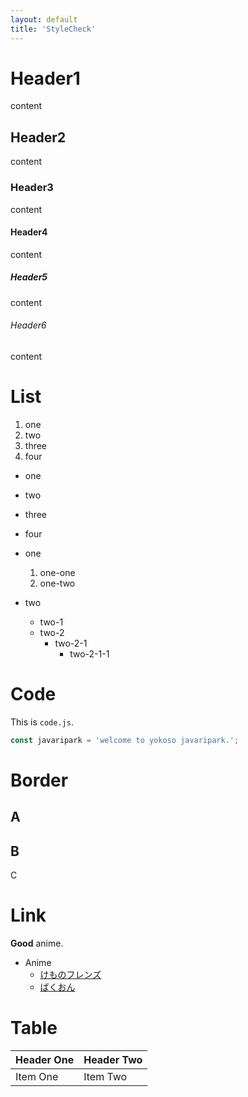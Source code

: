 ```yaml
---
layout: default
title: 'StyleCheck'
---
```


# Header1
content

## Header2
content

### Header3
content

#### Header4
content

##### Header5
content

###### Header6
content

# List

1. one
1. two
1. three
4. four

- one
- two
- three
- four

- one
  1. one-one
  1. one-two
- two
  - two-1
  - two-2
    - two-2-1
      - two-2-1-1

# Code

This is `code.js`.

```javascript
const javaripark = 'welcome to yokoso javaripark.';
```

# Border

A
---
B
---
C

# Link

**Good** anime.

- Anime
  - [けものフレンズ](http://kemono-friends.jp)
  - [ばくおん](http://bakuon-anime.com)

# Table

| Header One     | Header Two     |
| :------------- | :------------- |
| Item One       | Item Two       |
